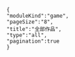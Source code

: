 ```@wiki/js/workslist
{
"moduleKind":"game",
"pageSize":"8",
"title":"全部作品",
"type":"all",
"pagination":true
}
```
